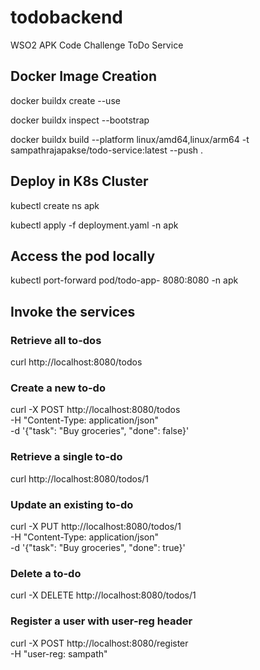 # todobackend
WSO2 APK Code Challenge ToDo Service 

## Docker Image Creation

docker buildx create --use


docker buildx inspect --bootstrap


docker buildx build --platform linux/amd64,linux/arm64 -t sampathrajapakse/todo-service:latest --push .

## Deploy in K8s Cluster

kubectl create ns apk

kubectl apply -f deployment.yaml -n apk

## Access the pod locally

kubectl port-forward pod/todo-app-<random-id> 8080:8080 -n apk

## Invoke the services

### Retrieve all to-dos

curl http://localhost:8080/todos

### Create a new to-do

curl -X POST http://localhost:8080/todos \
-H "Content-Type: application/json" \
-d '{"task": "Buy groceries", "done": false}'

### Retrieve a single to-do

curl http://localhost:8080/todos/1

### Update an existing to-do

curl -X PUT http://localhost:8080/todos/1 \
-H "Content-Type: application/json" \
-d '{"task": "Buy groceries", "done": true}'

### Delete a to-do

curl -X DELETE http://localhost:8080/todos/1

### Register a user with user-reg header

curl -X POST http://localhost:8080/register \
-H "user-reg: sampath"
